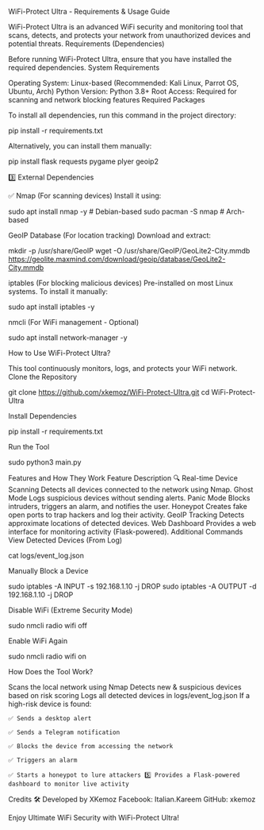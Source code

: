 WiFi-Protect Ultra - Requirements & Usage Guide

 WiFi-Protect Ultra is an advanced WiFi security and monitoring tool that scans, detects, and protects your network from unauthorized devices and potential threats.
 Requirements (Dependencies)

Before running WiFi-Protect Ultra, ensure that you have installed the required dependencies.
 System Requirements

 Operating System: Linux-based (Recommended: Kali Linux, Parrot OS, Ubuntu, Arch)
Python Version: Python 3.8+
 Root Access: Required for scanning and network blocking features
 Required Packages

To install all dependencies, run this command in the project directory:

pip install -r requirements.txt

Alternatively, you can install them manually:

pip install flask requests pygame plyer geoip2

3️⃣ External Dependencies

✅ Nmap (For scanning devices)
Install it using:

sudo apt install nmap -y  # Debian-based
sudo pacman -S nmap       # Arch-based

GeoIP Database (For location tracking)
Download and extract:

mkdir -p /usr/share/GeoIP
wget -O /usr/share/GeoIP/GeoLite2-City.mmdb https://geolite.maxmind.com/download/geoip/database/GeoLite2-City.mmdb

 iptables (For blocking malicious devices)
Pre-installed on most Linux systems. To install it manually:

sudo apt install iptables -y

nmcli (For WiFi management - Optional)

sudo apt install network-manager -y

How to Use WiFi-Protect Ultra?

This tool continuously monitors, logs, and protects your WiFi network.
 Clone the Repository

git clone https://github.com/xkemoz/WiFi-Protect-Ultra.git
cd WiFi-Protect-Ultra

 Install Dependencies

pip install -r requirements.txt

 Run the Tool

sudo python3 main.py

 Features and How They Work
Feature	Description
🔍 Real-time Device Scanning	Detects all devices connected to the network using Nmap.
 Ghost Mode	Logs suspicious devices without sending alerts.
 Panic Mode	Blocks intruders, triggers an alarm, and notifies the user.
Honeypot	Creates fake open ports to trap hackers and log their activity.
 GeoIP Tracking	Detects approximate locations of detected devices.
 Web Dashboard	Provides a web interface for monitoring activity (Flask-powered).
 Additional Commands
View Detected Devices (From Log)

cat logs/event_log.json

Manually Block a Device

sudo iptables -A INPUT -s 192.168.1.10 -j DROP
sudo iptables -A OUTPUT -d 192.168.1.10 -j DROP

Disable WiFi (Extreme Security Mode)

sudo nmcli radio wifi off

Enable WiFi Again

sudo nmcli radio wifi on

 How Does the Tool Work?

 Scans the local network using Nmap
 Detects new & suspicious devices based on risk scoring
 Logs all detected devices in logs/event_log.json
 If a high-risk device is found:

    ✅ Sends a desktop alert

    ✅ Sends a Telegram notification

    ✅ Blocks the device from accessing the network

    ✅ Triggers an alarm

    ✅ Starts a honeypot to lure attackers 5️⃣ Provides a Flask-powered dashboard to monitor live activity

Credits
🛠 Developed by XKemoz
 Facebook: Italian.Kareem
 GitHub: xkemoz

Enjoy Ultimate WiFi Security with WiFi-Protect Ultra! 
